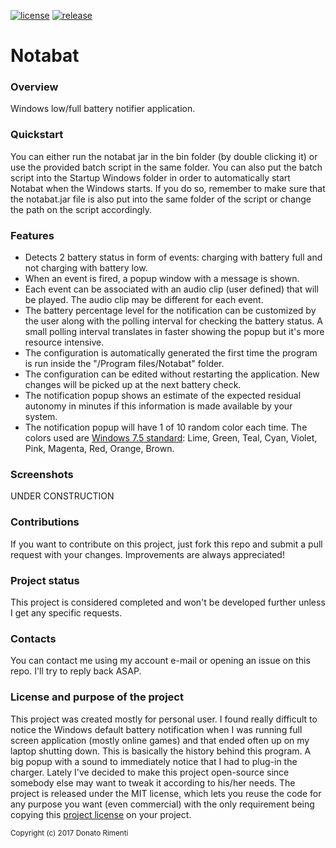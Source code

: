 [![license](https://img.shields.io/github/license/mashape/apistatus.svg)](https://github.com/aurasphere/notabat/blob/master/LICENSE)
[![release](http://github-release-version.herokuapp.com/github/aurasphere/notabat/release.svg?style=flat)](https://github.com/aurasphere/notabat/releases/latest)

# Notabat

### Overview
Windows low/full battery notifier application.

### Quickstart
You can either run the notabat jar in the bin folder (by double clicking it) or use the provided batch script in the same folder. You can also put the batch script into the Startup Windows folder in order to automatically start Notabat when the Windows starts. If you do so, remember to make sure that the notabat.jar file is also put into the same folder of the script or change the path on the script accordingly.

### Features
 - Detects 2 battery status in form of events: charging with battery full and not charging with battery low.
 - When an event is fired, a popup window with a message is shown.
 - Each event can be associated with an audio clip (user defined) that will be played. The audio clip may be different for each event.
 - The battery percentage level for the notification can be customized by the user along with the polling interval for checking the battery status. A small polling interval translates in faster showing the popup but it's more resource intensive.
 - The configuration is automatically generated the first time the program is run inside the "/Program files/Notabat" folder.
 - The configuration can be edited without restarting the application. New changes will be picked up at the next battery check.
 - The notification popup shows an estimate of the expected residual autonomy in minutes if this information is made available by your system.
 - The notification popup will have 1 of 10 random color each time. The colors used are [Windows 7.5 standard](https://msdn.microsoft.com/library/windows/apps/ff402557(v=vs.105).aspx): Lime, Green, Teal, Cyan, Violet, Pink, Magenta, Red, Orange, Brown. 

### Screenshots

UNDER CONSTRUCTION

### Contributions
If you want to contribute on this project, just fork this repo and submit a pull request with your changes. Improvements are always appreciated!

### Project status
This project is considered completed and won't be developed further unless I get any specific requests.

### Contacts
You can contact me using my account e-mail or opening an issue on this repo. I'll try to reply back ASAP.

### License and purpose of the project
This project was created mostly for personal user. I found really difficult to notice the Windows default battery notification when I was running full screen application (mostly online games) and that ended often up on my laptop shutting down. This is basically the history behind this program. A big popup with a sound to immediately notice that I had to plug-in the charger. Lately I've decided to make this project open-source since somebody else may want to tweak it according to his/her needs. The project is released under the MIT license, which lets you reuse the code for any purpose you want (even commercial) with the only requirement being copying this <a href="LICENSE">project license</a> on your project.

<sub>Copyright (c) 2017 Donato Rimenti</sub>
